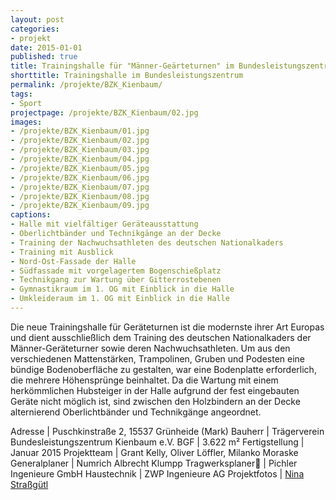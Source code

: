 ```yaml
---
layout: post
categories:
- projekt
date: 2015-01-01
published: true
title: Trainingshalle für "Männer-Geärteturnen" im Bundesleistungszentrum Kienbaum
shorttitle: Trainingshalle im Bundesleistungszentrum
permalink: /projekte/BZK_Kienbaum/
tags: 
- Sport
projectpage: /projekte/BZK_Kienbaum/02.jpg
images:
- /projekte/BZK_Kienbaum/01.jpg
- /projekte/BZK_Kienbaum/02.jpg
- /projekte/BZK_Kienbaum/03.jpg
- /projekte/BZK_Kienbaum/04.jpg
- /projekte/BZK_Kienbaum/05.jpg
- /projekte/BZK_Kienbaum/06.jpg
- /projekte/BZK_Kienbaum/07.jpg
- /projekte/BZK_Kienbaum/08.jpg
- /projekte/BZK_Kienbaum/09.jpg
captions:
- Halle mit vielfältiger Geräteausstattung
- Oberlichtbänder und Technikgänge an der Decke
- Training der Nachwuchsathleten des deutschen Nationalkaders
- Training mit Ausblick
- Nord-Ost-Fassade der Halle
- Südfassade mit vorgelagertem Bogenschießplatz
- Technikgang zur Wartung über Gitterrostebenen
- Gymnastikraum im 1. OG mit Einblick in die Halle
- Umkleideraum im 1. OG mit Einblick in die Halle
---
```

Die neue Trainingshalle für Geräteturnen ist die modernste ihrer Art Europas und dient ausschließlich dem Training des deutschen Nationalkaders der Männer-­Geräteturner sowie deren Nachwuchsathleten. Um aus den verschiedenen Mattenstärken, Trampolinen, Gruben und Podesten eine bündige Bodenoberfläche zu gestalten, war eine Bodenplatte erforderlich, die mehrere Höhensprünge beinhaltet. Da die Wartung mit einem herkömmlichen Hubsteiger in der Halle aufgrund der fest eingebauten Geräte nicht möglich ist, sind zwischen den Holzbindern an der Decke alternierend Oberlichtbänder und Technikgänge angeordnet.

Adresse			|	Puschkinstraße 2, 15537 Grünheide (Mark)
Bauherr			|	Trägerverein Bundesleistungszentrum Kienbaum e.V.
BGF				|	3.622 m²
Fertigstellung	|	Januar 2015
Projektteam		|	Grant Kelly, Oliver Löffler, Milanko Moraske
Generalplaner	|	Numrich Albrecht Klumpp 
Tragwerksplaner	|	Pichler Ingenieure GmbH
Haustechnik		|	ZWP Ingenieure AG
Projektfotos	|	[Nina Straßgütl](http://www.ninastrg.de/)